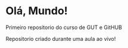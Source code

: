# Olá, Mundo!
 Primeiro repositorio do curso de GUT e GitHUB

 Repositorio criado durante uma aula ao vivo!
